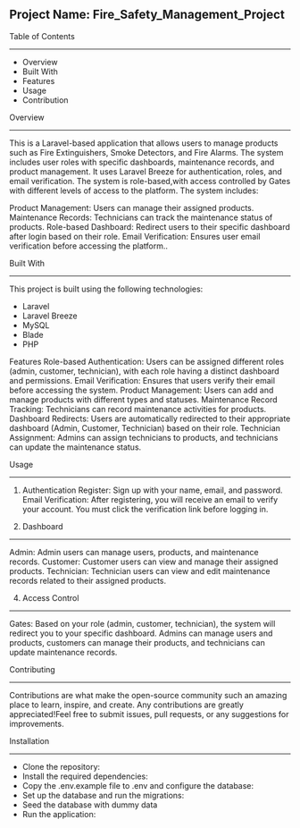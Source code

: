 Project Name: 
Fire_Safety_Management_Project
--------------------------------------------------------------------------------------------------------
Table of Contents
******************
* Overview
* Built With
* Features
* Usage
* Contribution

  
Overview
***********************************************************************
This is a Laravel-based application that allows users to manage products
such as Fire Extinguishers, Smoke Detectors, and Fire Alarms. 
The system includes user roles with specific dashboards, maintenance records, 
and product management. 
It uses Laravel Breeze for authentication, roles, 
and email verification. 
The system is role-based,with access controlled by Gates 
with different levels of access to the platform. The system includes:

Product Management:   Users can manage their assigned products.
Maintenance Records:  Technicians can track the maintenance status of products.
Role-based Dashboard: Redirect users to their specific dashboard after login based on their role.
Email Verification:   Ensures user email verification before accessing the platform..


Built With
****************************************************************************************
This project is built using the following technologies:
* Laravel
* Laravel Breeze
* MySQL
* Blade
* PHP

Features
Role-based Authentication:   Users can be assigned different roles 
                             (admin, customer, technician), with each role having a distinct dashboard and permissions.
Email Verification:          Ensures that users verify their email before accessing the system.
Product Management:          Users can add and manage products with different types and statuses.
Maintenance Record Tracking: Technicians can record maintenance activities for products.
Dashboard Redirects:         Users are automatically redirected to their appropriate dashboard (Admin, Customer, Technician) based on their role.
Technician Assignment:       Admins can assign technicians to products, and technicians can update the maintenance status.

Usage
********************************************************
1. Authentication
Register: Sign up with your name, email, and password.
Email Verification: After registering,
you will receive an email to verify your account.
You must click the verification link before logging in.

2. Dashboard
***********************************************************************************************
Admin:      Admin users can manage users, products, and maintenance records.
Customer:   Customer users can view and manage their assigned products.
Technician: Technician users can view and edit maintenance records related to their assigned products.

4. Access Control
*************************************************************************************************
Gates: Based on your role (admin, customer, technician),
the system will redirect you to your specific dashboard.
Admins can manage users and products, customers can manage their products,
and technicians can update maintenance records.

Contributing
******************************************************************************************************
Contributions are what make the open-source community such an amazing place to learn, inspire, and 
create.
Any contributions are greatly appreciated!Feel free to submit issues, 
pull requests, or any suggestions for improvements. 


Installation
******************************************************************************************************
* Clone the repository:
* Install the required dependencies:
* Copy the .env.example file to .env and configure the database:
* Set up the database and run the migrations:
* Seed the database with dummy data
* Run the application:
